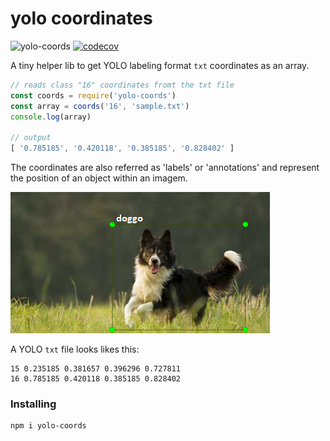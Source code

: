 # yolo coordinates

![yolo-coords](https://github.com/epomatti/yolo-coords/workflows/yolo-coords/badge.svg) [![codecov](https://codecov.io/gh/epomatti/yolo-coords/branch/master/graph/badge.svg)](https://codecov.io/gh/epomatti/yolo-coords)

A tiny helper lib to get YOLO labeling format `txt` coordinates as an array.

```js
// reads class "16" coordinates fromt the txt file
const coords = require('yolo-coords')
const array = coords('16', 'sample.txt')
console.log(array)

// output
[ '0.785185', '0.420118', '0.385185', '0.828402' ]
```

The coordinates are also referred as 'labels' or 'annotations' and represent the position of an object within an imagem.

<img src="docs/doggo.png"/>

A YOLO `txt` file looks likes this:

```
15 0.235185 0.381657 0.396296 0.727811
16 0.785185 0.420118 0.385185 0.828402
```

### Installing

```
npm i yolo-coords
```